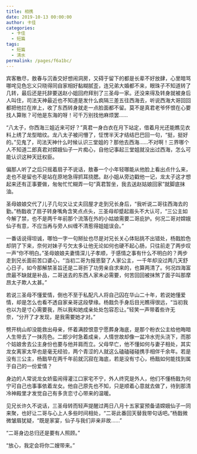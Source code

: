 ```yaml
---
title: 相携
date: 2019-10-13 00:00:00
author: 卡佳
categories: 
  - 卡佳
  - 短篇
tags: 
  - 短篇
  - 清水
permalink: /pages/f6a1bc/
---
```


宾客散尽，敖春与沉香交好想闹洞房，又碍于留下的都是长辈不好放肆，心里暗骂哪咤见色忘义只晓得同自家相好黏糊腻歪，连兄弟大婚都不来，眼珠子不知道转了几转，最后还是托辞要送赵小姐回府拜别了三圣母一家。还没来得及转身就被身后人叫住，司法天神最近也不知道是发什么疯隔三差五往西海去，听说西海大哥回回都把他拦在岸上，收了东西转身就走一点脸面都不留。莫不是真君老爷怀恨在心要找人算账？可他是东海的呀！可千万别找他麻烦罢……

<!-- more -->

“八太子，你西海三姐近来可好？”真君一身白衣在月下站定，借着月光还能瞧见衣料上绣了龙型暗纹。龙八太子被问懵了，怔愣半天才结结巴巴回一句，“挺，挺好的。”见鬼了，司法天神什么时候认识三堂姐的？那他去西海……不对啊！三界哪个人不知道二郎真君对嫦娥仙子一片痴心，自他记事起三堂姐就没出过西海，怎么可能认识这种天廷权臣。

偏那人听了之后只摇着扇子不说话，敖春一个小年轻哪能从他脸上看出点什么来，走也不是留也不是站在原地急得抓耳挠腮。赵小姐从旁边戳他一记，龙太子这才想起来还有正事要做，匆匆忙忙糊弄一句“真君暂坐，我去送赵姑娘回家”就脚底抹油。

圣母娘娘交代了儿子几句又让丈夫回屋才走到兄长身后，“我听说二哥往西海去的勤。”杨戬收了扇子转身嘴角含笑点点头，三圣母却蹙起眉头不大认可，“三公主如今解了禁，也不是两千年前那个流落在外的小姑娘需要二哥庇护。何况二哥对嫦娥仙子有意，不应当再与旁人纠缠不清惹得姐姐误会。”

一番话说得坦诚，哪怕一字一句掰扯也尽是对兄长关心体贴挑不出错处，杨戬脸色却阴了下来，奈何对妹子亏欠太多让他无论如何也硬不起心肠，只往前走了两步叹一声“你不明白。”圣母娘娘夫妻情深儿子孝顺，于感情之事有什么不明白的？两步走到兄长面前苦口婆心，“当初二哥为报恩娶了人家公主，一千年却没过两几天舒心日子，如今那解禁圣旨还是二哥折了功劳亲自求来的，也算两清了。何况四海富庶最不缺就是补品，二哥送去的东西人家未必需要，何苦回回被抹煞了面子叫那摩昂太子欺人太甚。”

若说三圣母不懂爱情，倒也不至于私配凡人将自己囚在华山二十年，若说她懂爱情，却是怎么也看不透自家亲哥这段孽缘。杨戬负手身后目光瞧得很远，“当初我也以为是寸心需要我，所以我和她成亲处处包容忍让。”轻笑一声带着些许无奈，“分开了才发现，是我需要她才对。”

劈开桃山却没能救出母亲，怀着满腔恨意宁愿葬身海底，是那个粉衣公主给他晦暗人生带去了一抹亮色。二郎少时急着成亲，人情世故却像一盆冷水兜头浇下，而那个姑娘舍去公主身份也要与他并肩而立。父母早亡，他不懂如何与妻子相处，其实龙女离家太早也是毫无经验，两个青涩的人就这么磕磕碰碰携手相伴千余年。若是没有三公主，杨戬早在两千年前就沉寂在海底，若是没有寸心，杨戬如何能找到属于自己的一份爱情？

身边的人常说龙女娇蛮闹得灌江口家宅不宁，外人终究是外人，他们不懂杨戬为何宁可自己也事事依着龙女。他自己原先也不知，只是顺着心意就去做了，待到那清冷神殿里才发觉自己有多贪恋寸心带来的温暖。

见兄长许久不说话，三圣母转而轻声提醒过两日八月十五家宴预备请嫦娥仙子一同来聚，也好让二哥与心上人多些时间相处，“二哥此番回天替我带句话吧。”杨戬微微皱眉犹疑，“既是家宴，仙子与我们非亲非故……”

“二哥身边总归还是要有人照顾。”

“放心，我定会将你二嫂带来。”​​​​
